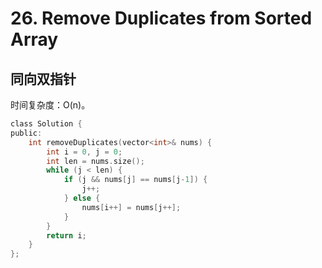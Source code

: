 # 26. Remove Duplicates from Sorted Array

## 同向双指针

时间复杂度：O(n)。

```c
class Solution {
public:
    int removeDuplicates(vector<int>& nums) {
        int i = 0, j = 0;
        int len = nums.size();
        while (j < len) {
            if (j && nums[j] == nums[j-1]) {
                j++;
            } else {
                nums[i++] = nums[j++];
            }
        }
        return i;
    }
};
```